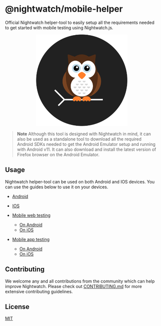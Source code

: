 # @nightwatch/mobile-helper

Official Nightwatch helper-tool to easily setup all the requirements needed to get started with mobile testing using Nightwatch.js.

<p align="center">
  <img alt="Nightwatch.js Logo" src="https://raw.githubusercontent.com/nightwatchjs/nightwatch/main/.github/assets/nightwatch-logo.png" width=300 />
</p>

> **Note**
> Although this tool is designed with Nightwatch in mind, it can also be used as a standalone tool to download all the required Android SDKs needed to get the Android Emulator setup and running with Android v11. It can also download and install the latest version of Firefox browser on the Android Emulator.

## Usage

Nightwatch helper-tool can be used on both Android and IOS devices. You can use the guides below to use it on your devices.

- [Android](docs/ANDROID.md)
- [IOS](docs/IOS.md)


- [Mobile web testing](#mobile-web-testing---android)
   - [On Android](#mobile-web-testing---android)
   - [On iOS](#mobile-web-testing---ios)
- [Mobile app testing](#mobile-app-testing---android)
   - [On Android](#mobile-app-testing---android)
   - [On iOS](#mobile-app-testing---ios)

## Contributing

We welcome any and all contributions from the community which can help improve Nightwatch. Please check out [CONTRIBUTING.md](docs/CONTRIBUTING.md) for more extensive contributing guidelines.

## License

[MIT](docs/LICENSE.md)

